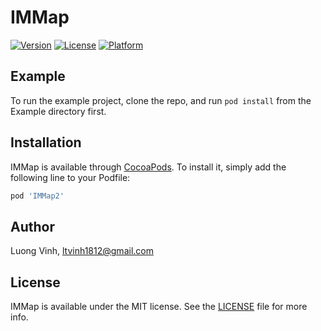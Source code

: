 # IMMap

[![Version](https://img.shields.io/cocoapods/v/IMMap2.svg?style=flat)](https://cocoapods.org/pods/IMMap2)
[![License](https://img.shields.io/cocoapods/l/IMMap2.svg?style=flat)](https://github.com/vit1812/IMMap2/blob/master/LICENSE)
[![Platform](https://img.shields.io/cocoapods/p/IMMap2.svg?style=flat)](https://cocoapods.org/pods/IMMap2)

## Example

To run the example project, clone the repo, and run `pod install` from the Example directory first.

## Installation

IMMap is available through [CocoaPods](https://cocoapods.org). To install
it, simply add the following line to your Podfile:

```ruby
pod 'IMMap2'
```

## Author

Luong Vinh, ltvinh1812@gmail.com

## License

IMMap is available under the MIT license. See the [LICENSE](https://github.com/vit1812/IMMap2/blob/master/LICENSE) file for more info.

